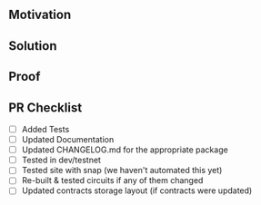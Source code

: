 <!--
Thank you for your Pull Request. Please provide a description above and review
the requirements below. Bug fixes and new features should include tests.
-->

## Motivation

<!--
Explain the context and why you're making that change. What is the problem
you're trying to solve? In some cases there is not a problem and this can be
thought of as being the motivation for your change.
-->

## Solution

<!--
Summarize the solution and provide any necessary context needed to understand
the code change.
-->

## Proof

<!--
If features/changes is hard to test e2e, include a video or image proving you've
tested your solution and it works.
-->

## PR Checklist

- [ ] Added Tests
- [ ] Updated Documentation
- [ ] Updated CHANGELOG.md for the appropriate package
- [ ] Tested in dev/testnet
- [ ] Tested site with snap (we haven't automated this yet)
- [ ] Re-built & tested circuits if any of them changed
- [ ] Updated contracts storage layout (if contracts were updated)
